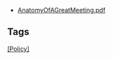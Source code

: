 * [AnatomyOfAGreatMeeting.pdf](/uploads/9473eda3b75df307d09d149eeb0ea546/AnatomyOfAGreatMeeting.pdf)

## Tags
[[Policy]](https://code.cmich.edu/search?project_id=365&repository_ref=master&scope=wiki_blobs&search=PolicyTag)
